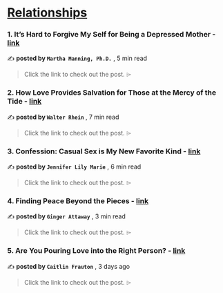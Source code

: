 
<h1><a href=https://medium.com/tag/relationships/recommended target="_blank" rel="noopener noreferrer">Relationships</a></h1>
<h3>1. It’s Hard to Forgive My Self for Being a Depressed Mother - <a href=https://medium.com/modern-women/its-hard-to-forgive-my-self-for-being-a-depressed-mother-08e500b3db25?source=tag_recommended_feed---------0-84----------relationships----------682d76fd_393b_4c35_95bc_8272a1b6ee3d------- target="_blank" rel="noopener noreferrer">link</a></h3>

✍️ **posted by `Martha Manning, Ph.D.`** <date> , 5 min read</date>

<blockquote>Click the link to check out the post. ⌲</blockquote>

<h3>2. How Love Provides Salvation for Those at the Mercy of the Tide - <a href=https://medium.com/write-and-review/how-love-provides-salvation-for-those-at-the-mercy-of-the-tide-501db78f40c5?source=tag_recommended_feed---------1-107----------relationships----------682d76fd_393b_4c35_95bc_8272a1b6ee3d------- target="_blank" rel="noopener noreferrer">link</a></h3>

✍️ **posted by `Walter Rhein`** <date> , 7 min read</date>

<blockquote>Click the link to check out the post. ⌲</blockquote>

<h3>3. Confession: Casual Sex is My New Favorite Kind - <a href=https://medium.com/the-virago/confession-casual-sex-is-my-new-favorite-kind-0206f3ba34e3?source=tag_recommended_feed---------2-85----------relationships----------682d76fd_393b_4c35_95bc_8272a1b6ee3d------- target="_blank" rel="noopener noreferrer">link</a></h3>

✍️ **posted by `Jennifer Lily Marie`** <date> , 6 min read</date>

<blockquote>Click the link to check out the post. ⌲</blockquote>

<h3>4. Finding Peace Beyond the Pieces - <a href=https://medium.com/read-or-die/finding-peace-beyond-the-pieces-b3f97ca30c97?source=tag_recommended_feed---------3-84----------relationships----------682d76fd_393b_4c35_95bc_8272a1b6ee3d------- target="_blank" rel="noopener noreferrer">link</a></h3>

✍️ **posted by `Ginger Attaway`** <date> , 3 min read</date>

<blockquote>Click the link to check out the post. ⌲</blockquote>

<h3>5. Are You Pouring Love into the Right Person? - <a href=https://medium.com/modern-women/are-you-pouring-love-into-the-right-person-d363fe6e57f3?source=tag_recommended_feed---------4-107----------relationships----------682d76fd_393b_4c35_95bc_8272a1b6ee3d------- target="_blank" rel="noopener noreferrer">link</a></h3>

✍️ **posted by `Caitlin Frauton`** <date> , 3 days ago</date>

<blockquote>Click the link to check out the post. ⌲</blockquote>

